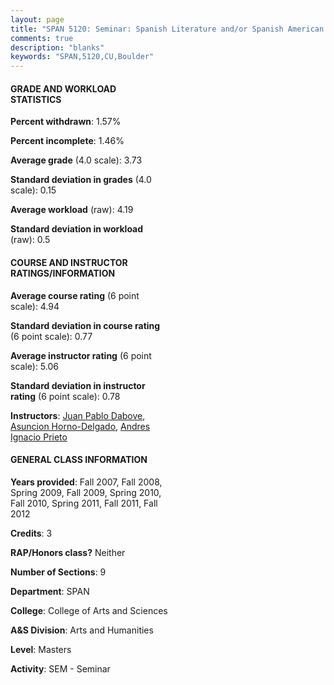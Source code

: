 ```yaml
---
layout: page
title: "SPAN 5120: Seminar: Spanish Literature and/or Spanish American Literature Statistics"
comments: true
description: "blanks"
keywords: "SPAN,5120,CU,Boulder"
---
```

<head>
<script src="https://ajax.googleapis.com/ajax/libs/jquery/2.1.3/jquery.min.js"></script>
<script src="https://dl.dropboxusercontent.com/s/pc42nxpaw1ea4o9/highcharts.js?dl=0"></script>
<!-- <script src="../assets/js/highcharts.js"></script> -->
<style type="text/css">@font-face {
	font-family: "Bebas Neue";
	src: url(https://www.filehosting.org/file/details/544349/BebasNeue Regular.otf) format("opentype");
	}
	h1.Bebas { 
		font-family: "Bebas Neue", Verdana, Tahoma;
	}
</style>
</head>
<body>
	<div id="container" style="float: right; width: 45%; height: 88%; margin-left: 2.5%; margin-right: 2.5%;"></div>
	<script language="JavaScript">
		$(document).ready(function() {
		var chart = {type: 'column'};
		var title = {text: 'Grade Distribution'};
		var xAxis = {categories: ['A','B','C','D','F'],crosshair: true};
		var yAxis = {min: 0,title: {text: 'Percentage'}};
		var tooltip = {headerFormat: '<center><b><span style="font-size:20px">{point.key}</span></b></center>',
		               pointFormat: '<td style="padding:0"><b>{point.y:.1f}%</b></td>',
		               footerFormat: '</table>',shared: true,useHTML: true};
		var plotOptions = {column: {pointPadding: 0.0,borderWidth: 0}};  
		var credits = {enabled: false};var series= [{name: 'Percent',data: [80.31,18.58,0.0,0.0,1.11,]}];
		var json = {};
		json.chart = chart;
		json.title = title;
		json.tooltip = tooltip;
		json.xAxis = xAxis;
		json.yAxis = yAxis;  
		json.series = series;
		json.plotOptions = plotOptions;  
		json.credits = credits;
		$('#container').highcharts(json);
	});
	</script>
</body>
			   
#### GRADE AND WORKLOAD STATISTICS

**Percent withdrawn**: 1.57%

**Percent incomplete**: 1.46%

**Average grade** (4.0 scale): 3.73

**Standard deviation in grades** (4.0 scale): 0.15

**Average workload** (raw): 4.19

**Standard deviation in workload** (raw): 0.5

#### COURSE AND INSTRUCTOR RATINGS/INFORMATION

**Average course rating** (6 point scale): 4.94

**Standard deviation in course rating** (6 point scale): 0.77

**Average instructor rating** (6 point scale): 5.06

**Standard deviation in instructor rating** (6 point scale): 0.78

**Instructors**: <a href='../../instructors/Juan_Pablo_Dabove'>Juan Pablo Dabove</a>, <a href='../../instructors/Asuncion_Horno-Delgado'>Asuncion Horno-Delgado</a>, <a href='../../instructors/Andres_Ignacio_Prieto'>Andres Ignacio Prieto</a>

#### GENERAL CLASS INFORMATION

**Years provided**: Fall 2007, Fall 2008, Spring 2009, Fall 2009, Spring 2010, Fall 2010, Spring 2011, Fall 2011, Fall 2012

**Credits**: 3

**RAP/Honors class?** Neither

**Number of Sections**: 9

**Department**: SPAN

**College**: College of Arts and Sciences

**A&S Division**: Arts and Humanities

**Level**: Masters

**Activity**: SEM - Seminar
